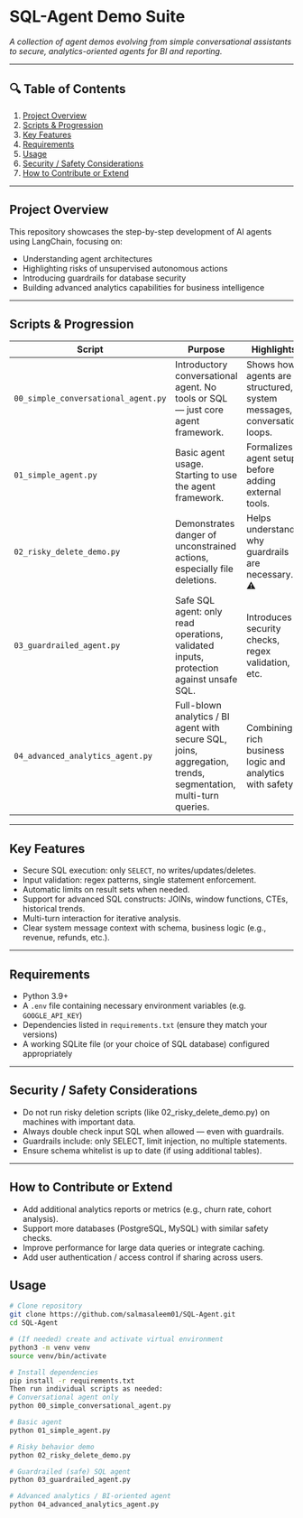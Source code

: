 # SQL-Agent Demo Suite

_A collection of agent demos evolving from simple conversational assistants to secure, analytics-oriented agents for BI and reporting._

---

## 🔍 Table of Contents

1. [Project Overview](#project-overview)  
2. [Scripts & Progression](#scripts-&-progression)  
3. [Key Features](#key-features)  
4. [Requirements](#requirements)  
5. [Usage](#usage)  
6. [Security / Safety Considerations](#security-/-safety-considerations)  
7. [How to Contribute or Extend](#how-to-contribute-or-extend)  

---

## Project Overview

This repository showcases the step-by-step development of AI agents using LangChain, focusing on:

- Understanding agent architectures  
- Highlighting risks of unsupervised autonomous actions  
- Introducing guardrails for database security  
- Building advanced analytics capabilities for business intelligence

---

## Scripts & Progression

| Script | Purpose | Highlights |
|---|---|---|
| `00_simple_conversational_agent.py` | Introductory conversational agent. No tools or SQL — just core agent framework. | Shows how agents are structured, system messages, conversation loops. |
| `01_simple_agent.py` | Basic agent usage. Starting to use the agent framework. | Formalizes agent setup before adding external tools. |
| `02_risky_delete_demo.py` | Demonstrates danger of unconstrained actions, especially file deletions. | Helps understand why guardrails are necessary. ⚠️ |
| `03_guardrailed_agent.py` | Safe SQL agent: only read operations, validated inputs, protection against unsafe SQL. | Introduces security checks, regex validation, etc. |
| `04_advanced_analytics_agent.py` | Full-blown analytics / BI agent with secure SQL, joins, aggregation, trends, segmentation, multi-turn queries. | Combining rich business logic and analytics with safety. |

---

## Key Features

- Secure SQL execution: only `SELECT`, no writes/updates/deletes.  
- Input validation: regex patterns, single statement enforcement.  
- Automatic limits on result sets when needed.  
- Support for advanced SQL constructs: JOINs, window functions, CTEs, historical trends.  
- Multi-turn interaction for iterative analysis.  
- Clear system message context with schema, business logic (e.g., revenue, refunds, etc.).  

---

## Requirements

- Python 3.9+  
- A `.env` file containing necessary environment variables (e.g. `GOOGLE_API_KEY`)  
- Dependencies listed in `requirements.txt` (ensure they match your versions)  
- A working SQLite file (or your choice of SQL database) configured appropriately  

---
## Security / Safety Considerations

- Do not run risky deletion scripts (like 02_risky_delete_demo.py) on machines with important data.
- Always double check input SQL when allowed — even with guardrails.
- Guardrails include: only SELECT, limit injection, no multiple statements.
- Ensure schema whitelist is up to date (if using additional tables).
___

## How to Contribute or Extend

- Add additional analytics reports or metrics (e.g., churn rate, cohort analysis).
- Support more databases (PostgreSQL, MySQL) with similar safety checks.
- Improve performance for large data queries or integrate caching.
- Add user authentication / access control if sharing across users.

## Usage

```bash
# Clone repository
git clone https://github.com/salmasaleem01/SQL-Agent.git
cd SQL-Agent

# (If needed) create and activate virtual environment
python3 -m venv venv
source venv/bin/activate

# Install dependencies
pip install -r requirements.txt
Then run individual scripts as needed:
# Conversational agent only
python 00_simple_conversational_agent.py

# Basic agent
python 01_simple_agent.py

# Risky behavior demo
python 02_risky_delete_demo.py

# Guardrailed (safe) SQL agent
python 03_guardrailed_agent.py

# Advanced analytics / BI-oriented agent
python 04_advanced_analytics_agent.py 

